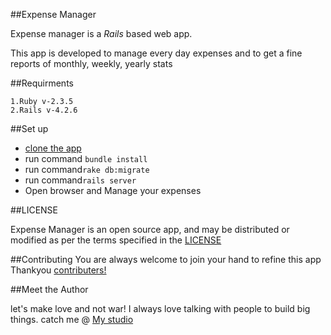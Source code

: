 ##Expense Manager

Expense manager is a *Rails* based web app.

This app is developed to manage every day expenses and to get a fine reports of monthly, weekly, yearly stats 

##Requirments

	1.Ruby v-2.3.5
	2.Rails v-4.2.6

##Set up


* [clone the app](https://github.com/atchyut-re/expense_manager)
* run command `bundle install`
* run command`rake db:migrate`
* run command`rails server`
* Open browser and Manage your expenses
	

##LICENSE

Expense Manager is an open source app, and may be distributed or modified as per the terms specified in the [LICENSE](https://github.com/atchyut-re/expense_manager/blob/master/LICENSE) 

##Contributing
You are always welcome to join your hand to refine this app
Thankyou [contributers!](https://github.com/atchyut-re/expense_manager/graphs/contributors)


##Meet the Author

let's make love and not war! I always love talking with people to build big things. catch me @ [My studio](www.atchyutn.com)


